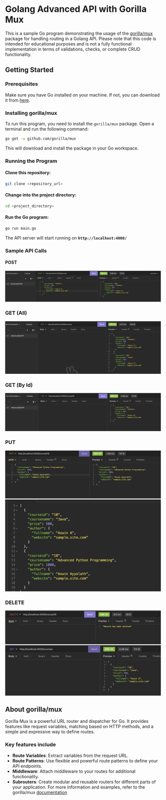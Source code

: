 # Golang Advanced API with Gorilla Mux

This is a sample Go program demonstrating the usage of the [gorilla/mux](https://github.com/gorilla/mux) package for handling routing in a Golang API. Please note that this code is intended for educational purposes and is not a fully functional implementation in terms of validations, checks, or complete CRUD functionality.

## Getting Started

### Prerequisites

Make sure you have Go installed on your machine. If not, you can download it from [here](https://golang.org/dl/).

### Installing gorilla/mux

To run this program, you need to install the `gorilla/mux` package. Open a terminal and run the following command:

```bash
go get -u github.com/gorilla/mux
```

This will download and install the package in your Go workspace.

### Running the Program

#### Clone this repository:

```bash
git clone <repository_url>
```

#### Change into the project directory:

```bash
cd <project_directory>
```

#### Run the Go program:

```bash
go run main.go
```

The API server will start running on **`http://localhost:4000/`**

### Sample API Calls

#### POST

![Post](image/image.png)

### GET (All)

![getall](image/image-1.png)

### GET (By Id)

![getbyid](image/image-2.png)

### PUT

![put](image/image-3.png)
![getafterput](image/image-4.png)

### DELETE

![delete](image/image-5.png)
![getafterdelete](image/image-6.png)

## About gorilla/mux

Gorilla Mux is a powerful URL router and dispatcher for Go. It provides features like request variables, matching based on HTTP methods, and a simple and expressive way to define routes.

### Key features include

- **Route Variables**: Extract variables from the request URL.
- **Route Patterns**: Use flexible and powerful route patterns to define your API endpoints.
- **Middleware**: Attach middleware to your routes for additional functionality.
- **Subrouters**: Create modular and reusable routers for different parts of your application.
For more information and examples, refer to the gorilla/mux [documentation](https://github.com/gorilla/mux)
